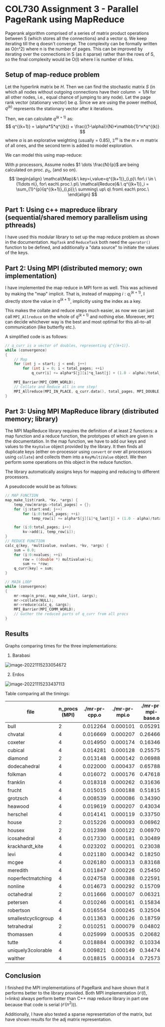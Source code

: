 # COL730 Assignment 3 - Parallel PageRank using MapReduce

Pagerank algorithm comprised of a series of matrix product operations between S (which stores all the connections) and a vector q. We keep iterating till the q doesn't converge. The complexity can be formally written as O(n^2) where n is the number of pages. This can be improved by iterating over the connections in S (as it sparse) rather than the rows of S, so the final complexity would be O(l) where l is number of links.

## Setup of map-reduce problem

Let the hyperlink matrix be $H$. 
Then we can find the stochastic matrix $S$ (in which all nodes without outgoing connections have their column $= 1/N$ for all other nodes, i.e., equal chance of jumping to any node).
Let the page rank vector (stationary vector) be $q$.
Since we are using the power method, $q^{(k)}$ represents the stationary vector after $k$ iterations.

Then, we can calculate $q^{(k+1)}$ as:
$$
q^{(k+1)} = \alpha*S*q^{(k)} + \frac{(1-\alpha)}{N}*\mathbb{1}^n*q^{(k)}
$$
where $\alpha$ is an explorative weighting (usually = 0.85), $\mathbb{1}^m$ is the $m\times m$ matrix of all ones, and the second term is added to model exploration.

We can model this using map-reduce:

With $p$ processors,
Assume nodes $1 \dots \frac{N}{p}$ are being calculated on proc. $p_0$, (and so on).
$$
\begin{align}
\mathcal{Map}&:\ key=i,value=q^{(k+1)}_{i,p}\ for\ i \in \{1\dots n\}, for\ each\ proc.\ p\\
\mathcal{Reduce}&:\ q^{(k+1)}_i = \sum_{1}^{p}{q^{(k+1)}_{i,p}};\ summing\ up\ q\ from\ each\ proc.\
\end{align}
$$

## Part 1: Using c++ mapreduce library (sequential/shared memory parallelism using pthreads)

I have used this modular library to set up the map reduce problem as shown in the documentation. `MapTask` and `ReduceTask` both need the `operator()` function to be defined, and additionally a "data source" to initiate the values of the keys.

## Part 2: Using MPI (distributed memory; own implementation)

I have implemented the map reduce in MPI form as well. This was achieved by making the "map" implicit.
That is, instead of mapping ${i:q^{(k+1)}_i}$, I directly store the value in $q^{(k+1)}$, implicitly using the index as a key.

This makes the collate and reduce steps much easier, as now we can just call `MPI_Allreduce` on the whole of $q^{(k+1)}$ and nothing else.
Moreover, `MPI` can decide whichever way is the best and most optimal for this all-to-all communication (like butterfly etc.).

A simplified code is as follows:

```c++
// q_curr is a vector of doubles, representing q^{(k+1)}.
while (convergence)
{
    // Map
    for (int j = start; j < end; j++)
        for (int i = 0; i < total_pages; ++i)
            q_curr[i] += alpha*S[j][i]*q_last[j] + (1.0 - alpha)/total_pages*q_last[j]; 
    
    MPI_Barrier(MPI_COMM_WORLD);
    // Collate and Reduce all in one step!
    MPI_Allreduce(MPI_IN_PLACE, q_curr.data(), total_pages, MPI_DOUBLE, MPI_SUM, MPI_COMM_WORLD);
}
```

## Part 3: Using MPI MapReduce library (distributed memory; library)

The MPI MapReduce library requires the definition of at least 2 functions: a map function and a reduce function, the prototypes of which are given in the documentation. In the map function, we have to add our keys and values to the `KeyValue` object provided by the library. It then finds all duplicate keys (either on-processor using `convert` or over all processors using `collate`) and collects them into a `KeyMultiValue` object. We then perform some operations on this object in the reduce function.

The library automatically assigns keys for mapping and reducing to different processors.

A pseudocode would be as follows:

```c++
// MAP FUNCTION
map_make_list(rank, *kv, *args) {
	temp_row[mrargs->total_pages] = {};
	for (j:start:end; j++)
        for (i:0:total_pages; ++i)
            temp_row[i] += alpha*S[j][i]*q_last[j] + (1.0 - alpha)/total_pages*q_last[j];

    for (i:0:total_pages; i++)
		kv->add(i, temp_row[i]);
}
// REDUCE FUNCTION
calc_q(key, *multivalue, nvalues, *kv, *args) {
	sum = 0.0;
	for (i:0:nvalues; ++i)
		row = ((double *) multivalue)+i;
		sum += *row;
    q_curr[key] = sum;
}

// MAIN LOOP
while (convergence)
{
    mr->map(n_proc, map_make_list, &args);
	mr->collate(NULL);
	mr->reduce(calc_q, &args);
	MPI_Barrier(MPI_COMM_WORLD);
	// Gather the reduced parts of q_curr from all procs
}
```

## Results

Graphs comparing times for the three implementations:

1. Barabasi

![image-20221115233054672](https://i.ibb.co/THzwrvS/image-20221115233054672.png)

2. Erdos

![image-20221115233437113](https://i.ibb.co/bXCNyfG/image-20221115233437113.png)

Table comparing all the timings:

| file                | n_procs (MPI) | ./mr-pr-cpp.o | ./mr-pr-mpi.o | ./mr-pr-mpi-base.o |
| ------------------- | ------------- | ------------- | ------------- | ------------------ |
| bull                | 2             | 0.012264      | 0.000101      | 0.052918           |
| chvatal             | 4             | 0.016669      | 0.000207      | 0.264667           |
| coxeter             | 4             | 0.014950      | 0.000174      | 0.163464           |
| cubical             | 4             | 0.014281      | 0.000128      | 0.255751           |
| diamond             | 2             | 0.013148      | 0.000142      | 0.069884           |
| dodecahedral        | 4             | 0.022000      | 0.000437      | 0.657886           |
| folkman             | 4             | 0.016072      | 0.000176      | 0.476189           |
| franklin            | 4             | 0.018318      | 0.000262      | 0.316360           |
| frucht              | 4             | 0.015015      | 0.000188      | 0.518150           |
| grotzsch            | 4             | 0.008539      | 0.000086      | 0.343903           |
| heawood             | 4             | 0.019619      | 0.000207      | 0.430348           |
| herschel            | 4             | 0.014141      | 0.000119      | 0.337505           |
| house               | 2             | 0.015226      | 0.000093      | 0.069628           |
| housex              | 2             | 0.012398      | 0.000122      | 0.069702           |
| icosahedral         | 4             | 0.017330      | 0.000181      | 0.304893           |
| krackhardt_kite     | 4             | 0.023202      | 0.000201      | 0.230388           |
| levi                | 4             | 0.021180      | 0.000342      | 0.182505           |
| mcgee               | 4             | 0.026180      | 0.000313      | 0.831685           |
| meredith            | 4             | 0.011847      | 0.000226      | 0.254503           |
| noperfectmatching   | 4             | 0.024758      | 0.000388      | 0.225912           |
| nonline             | 4             | 0.014673      | 0.000292      | 0.157094           |
| octahedral          | 2             | 0.011666      | 0.000107      | 0.063216           |
| petersen            | 4             | 0.010246      | 0.000161      | 0.158343           |
| robertson           | 4             | 0.016554      | 0.000245      | 0.325044           |
| smallestcyclicgroup | 4             | 0.011363      | 0.000126      | 0.187598           |
| tetrahedral         | 2             | 0.010251      | 0.000079      | 0.048021           |
| thomassen           | 4             | 0.025999      | 0.000535      | 0.206829           |
| tutte               | 4             | 0.018884      | 0.000392      | 0.103342           |
| uniquely3colorable  | 4             | 0.009821      | 0.000149      | 0.344742           |
| walther             | 4             | 0.018815      | 0.000314      | 0.725735           |

## Conclusion

I finished the MPI implementations of PageRank and have shown that it performs better to the library provided. Both MPI implementation ($\mathcal{O}(l)$, l=links) always perform better than C++ map reduce library in part one because that code is serial ($\mathcal{O}(n^2)$)).

Additionally, I have also tested a sparse representation of the matrix, but have shown results for the adj matrix representation.